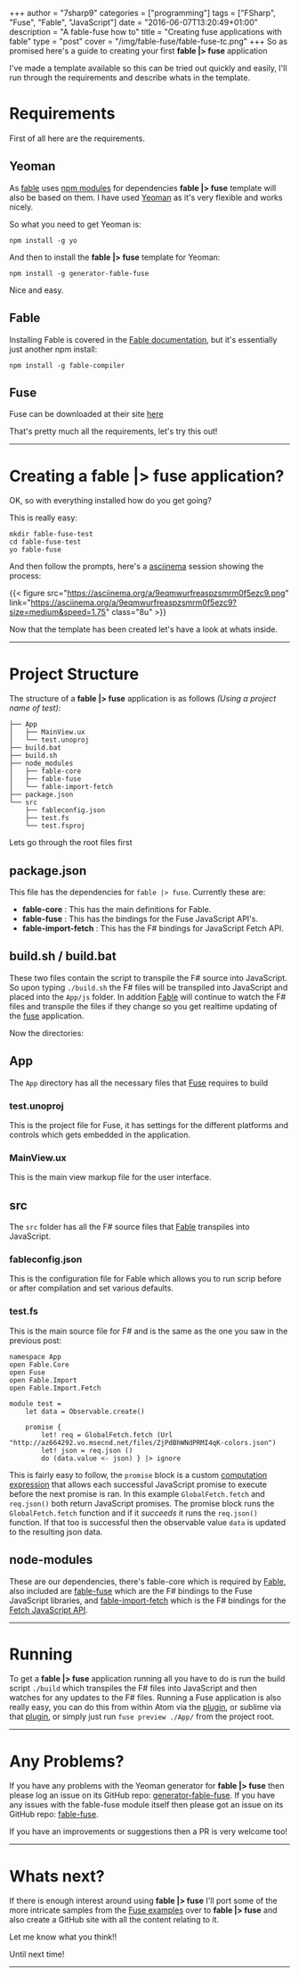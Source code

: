 +++
author = "7sharp9"
categories = ["programming"]
tags = ["FSharp", "Fuse", "Fable", "JavaScript"]
date = "2016-06-07T13:20:49+01:00"
description = "A fable-fuse how to"
title = "Creating fuse applications with fable"
type = "post"
cover = "/img/fable-fuse/fable-fuse-tc.png"
+++
So as promised here's a guide to creating your first **fable |> fuse** application<!--more-->

I've made a template available so this can be tried out quickly and easily, I'll run through the 
requirements and describe whats in the template.  

# Requirements
First of all here are the requirements.  

## Yeoman
As [fable][1] uses [npm modules][12] for dependencies **fable |> fuse** template will also be based 
on them.  I have used [Yeoman][4] as it's very flexible and works nicely.  

So what you need to get Yeoman is:

```
npm install -g yo
```
And then to install the **fable |> fuse** template for Yeoman:

```
npm install -g generator-fable-fuse
```
Nice and easy.

## Fable
Installing Fable is covered in the [Fable documentation][4], but it's essentially just another npm install:

```
npm install -g fable-compiler
```

## Fuse
Fuse can be downloaded at their site [here][5]

That's pretty much all the requirements, let's try this out!  
- - -
# Creating a **fable |> fuse** application?
OK, so with everything installed how do you get going?

This is really easy:

```
mkdir fable-fuse-test
cd fable-fuse-test
yo fable-fuse
```

And then follow the prompts, here's a [asciinema][3] session showing the process:

{{< figure src="https://asciinema.org/a/9eqmwurfreaspzsmrm0f5ezc9.png" link="https://asciinema.org/a/9eqmwurfreaspzsmrm0f5ezc9?size=medium&speed=1.75" class="8u" >}}

Now that the template has been created let's have a look at whats inside.  
- - -
# Project Structure

The structure of a **fable |> fuse** application is as follows *(Using a project name of test)*:

```
├── App
│   ├── MainView.ux
│   └── test.unoproj
├── build.bat
├── build.sh
├── node_modules
│   ├── fable-core
│   ├── fable-fuse
│   └── fable-import-fetch
├── package.json
└── src
    ├── fableconfig.json
    ├── test.fs
    └── test.fsproj
```
Lets go through the root files first

## package.json  
This file has the dependencies for `fable |> fuse`.  Currently these are: 

* **fable-core** : This has the main definitions for Fable.  
* **fable-fuse** : This has the bindings for the Fuse JavaScript API's.  
* **fable-import-fetch** : This has the F# bindings for JavaScript Fetch API.    

## build.sh / build.bat  
These two files contain the script to transpile the F# source into JavaScript.  So upon typing `./build.sh` the F# files 
will be transpiled into JavaScript and placed into the `App/js` folder.  In addition [Fable][1] will continue to watch the 
F# files and transpile the files if they change so you get realtime updating of the [fuse][2] application.

Now the directories:

## App 
The `App` directory has all the necessary files that [Fuse][2] requires to build

### test.unoproj
This is the project file for Fuse, it has settings for the different platforms and controls which gets embedded in the application.  

### MainView.ux
This is the main view markup file for the user interface.  

## src
The `src` folder has all the F# source files that [Fable][1] transpiles into JavaScript.

### fableconfig.json
This is the configuration file for Fable which allows you to run scrip before or after compilation and set various defaults.  

### test.fs
This is the main source file for F# and is the same as the one you saw in the previous post:

```
namespace App
open Fable.Core
open Fuse
open Fable.Import
open Fable.Import.Fetch

module test =
    let data = Observable.create()

    promise {
        let! req = GlobalFetch.fetch (Url "http://az664292.vo.msecnd.net/files/ZjPdBhWNdPRMI4qK-colors.json")
        let! json = req.json ()
        do (data.value <- json) } |> ignore
```

This is fairly easy to follow, the `promise` block is a custom [computation expression][13] that allows each successful JavaScript 
promise to execute before the next promise is ran.  In this example `GlobalFetch.fetch` and `req.json()` both return JavaScript 
promises. The promise block runs the `GlobalFetch.fetch` function and if it *succeeds* it runs the `req.json()` 
function.  If that too is successful then the observable value `data` is updated to the resulting json data.  

## node-modules  
These are our dependencies, there's fable-core which is required by [Fable][1], also included are [fable-fuse][8] which 
are the F# bindings to the Fuse JavaScript libraries, and [fable-import-fetch][7] which is the F# bindings for the 
[Fetch JavaScript API][9].  
- - -
# Running
To get a **fable |> fuse** application running all you have to do is run the build script `./build` which transpiles the 
F# files into JavaScript and then watches for any updates to the F# files.  Running a Fuse application is also really easy, 
you can do this from within Atom via the [plugin][10], or sublime via that [plugin][11], or simply just run 
`fuse preview ./App/` from the project root.  
- - -
# Any Problems?
If you have any problems with the Yeoman generator for **fable |> fuse** then please log an issue on its 
GitHub repo: [generator-fable-fuse][14].  If you have any issues with the fable-fuse module itself then please got an issue 
on its GitHub repo: [fable-fuse][15].  

If you have an improvements or suggestions then a PR is very welcome too!  
- - -
# Whats next?
If there is enough interest around using **fable |> fuse** I'll port some of the more intricate samples from the 
[Fuse examples][6] over to **fable |> fuse** and also create a GitHub site with all the content relating to it.  

Let me know what you think!!

Until next time!
- - -

[1]: http://fsprojects.github.io/Fable/
[2]: https://www.fusetools.com/
[3]: https://asciinema.org
[4]: http://fsprojects.github.io/Fable/docs.html
[5]: https://www.fusetools.com/downloads
[6]: https://www.fusetools.com/examples
[7]: https://www.npmjs.com/package/fable-import-fetch
[8]: https://www.npmjs.com/package/fable-fuse
[9]: https://developer.mozilla.org/en/docs/Web/API/Fetch_API
[10]: https://atom.io/packages/fuse
[11]: https://github.com/fusetools/Fuse.SublimePlugin
[12]: https://docs.npmjs.com/getting-started/what-is-npm
[13]: https://msdn.microsoft.com/visualfsharpdocs/conceptual/computation-expressions-%5Bfsharp%5D
[14]: https://github.com/7sharp9/generator-fable-fuse
[15]: https://github.com/7sharp9/fable-fuse
